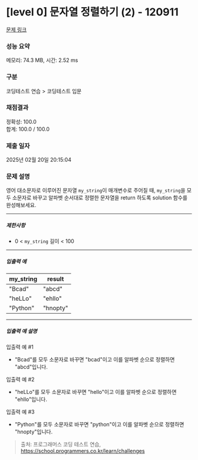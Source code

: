 # [level 0] 문자열 정렬하기 (2) - 120911 

[문제 링크](https://school.programmers.co.kr/learn/courses/30/lessons/120911) 

### 성능 요약

메모리: 74.3 MB, 시간: 2.52 ms

### 구분

코딩테스트 연습 > 코딩테스트 입문

### 채점결과

정확성: 100.0<br/>합계: 100.0 / 100.0

### 제출 일자

2025년 02월 20일 20:15:04

### 문제 설명

<p>영어 대소문자로 이루어진 문자열 <code>my_string</code>이 매개변수로 주어질 때, <code>my_string</code>을 모두 소문자로 바꾸고 알파벳 순서대로 정렬한 문자열을 return 하도록 solution 함수를 완성해보세요.</p>

<hr>

<h5>제한사항</h5>

<ul>
<li>0 &lt; <code>my_string</code> 길이 &lt; 100</li>
</ul>

<hr>

<h5>입출력 예</h5>
<table class="table">
        <thead><tr>
<th>my_string</th>
<th>result</th>
</tr>
</thead>
        <tbody><tr>
<td>"Bcad"</td>
<td>"abcd"</td>
</tr>
<tr>
<td>"heLLo"</td>
<td>"ehllo"</td>
</tr>
<tr>
<td>"Python"</td>
<td>"hnopty"</td>
</tr>
</tbody>
      </table>
<hr>

<h5>입출력 예 설명</h5>

<p>입출력 예 #1</p>

<ul>
<li>"Bcad"를 모두 소문자로 바꾸면 "bcad"이고 이를 알파벳 순으로 정렬하면 "abcd"입니다.</li>
</ul>

<p>입출력 예 #2</p>

<ul>
<li>"heLLo"를 모두 소문자로 바꾸면 "hello"이고 이를 알파벳 순으로 정렬하면 "ehllo"입니다.</li>
</ul>

<p>입출력 예 #3</p>

<ul>
<li>"Python"를 모두 소문자로 바꾸면 "python"이고 이를 알파벳 순으로 정렬하면 "hnopty"입니다.</li>
</ul>


> 출처: 프로그래머스 코딩 테스트 연습, https://school.programmers.co.kr/learn/challenges
